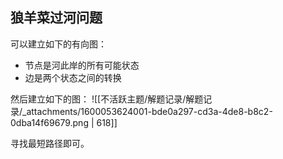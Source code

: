 
## 狼羊菜过河问题
可以建立如下的有向图：

- 节点是河此岸的所有可能状态
- 边是两个状态之间的转换

然后建立如下的图：
![[不活跃主题/解题记录/解题记录/_attachments/1600053624001-bde0a297-cd3a-4de8-b8c2-0dba14f69679.png | 618]]

寻找最短路径即可。
